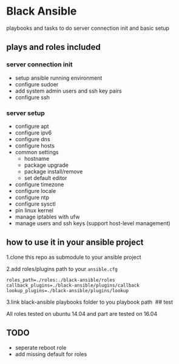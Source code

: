 # Black Ansible

playbooks and tasks to do server connection init and basic setup

## plays and roles included

### server connection init

- setup ansible running environment
- configure sudoer
- add system admin users and ssh key pairs
- configure ssh

### server setup

- configure apt
- configure ipv6
- configure dns 
- configure hosts
- common settings
	- hostname
	- package upgrade
	- package install/remove
	- set default editor
- configure timezone
- configure locale
- configure ntp
- configure sysctl
- pin linux kernel
- manage iptables with ufw
- manage users and ssh keys (support host-level management)

## how to use it in your ansible project

1.clone this repo as submodule to your ansible project

2.add roles/plugins path to your `ansible.cfg`

```
roles_path=./roles:./black-ansible/roles
callback_plugins=./black-ansible/plugins/callback
lookup_plugins=./black-ansible/plugins/lookup
```
3.link black-ansible playbooks folder to you playbook path
 ## test

All roles tested on ubuntu 14.04 and part are tested on 16.04

## TODO

- seperate reboot role
- add missing default for roles

